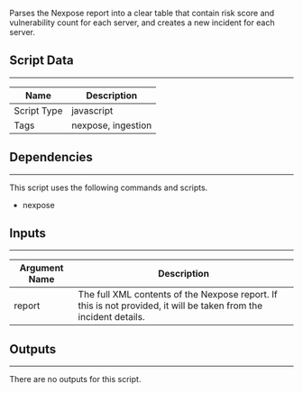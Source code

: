 Parses the Nexpose report into a clear table that contain risk score and vulnerability count for each server, and creates a new incident for each server.

## Script Data

---

| **Name** | **Description** |
| --- | --- | 
| Script Type | javascript |
| Tags | nexpose, ingestion |


## Dependencies

---
This script uses the following commands and scripts.

* nexpose

## Inputs

---

| **Argument Name** | **Description** |
| --- | --- |
| report | The full XML contents of the Nexpose report. If this is not provided, it will be taken from the incident details. |

## Outputs

---
There are no outputs for this script. 
